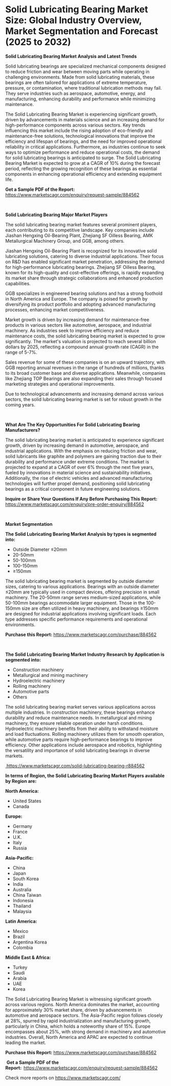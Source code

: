 <p><h1>Solid Lubricating Bearing Market Size: Global Industry Overview, Market Segmentation and Forecast (2025 to 2032)</h1></p><p><strong>Solid Lubricating Bearing Market Analysis and Latest Trends</strong></p>
<p><p>Solid lubricating bearings are specialized mechanical components designed to reduce friction and wear between moving parts while operating in challenging environments. Made from solid lubricating materials, these bearings are often tailored for applications of extreme temperature, pressure, or contamination, where traditional lubrication methods may fail. They serve industries such as aerospace, automotive, energy, and manufacturing, enhancing durability and performance while minimizing maintenance.</p><p>The Solid Lubricating Bearing Market is experiencing significant growth, driven by advancements in materials science and an increasing demand for high-performance components across various sectors. Key trends influencing this market include the rising adoption of eco-friendly and maintenance-free solutions, technological innovations that improve the efficiency and lifespan of bearings, and the need for improved operational reliability in critical applications. Furthermore, as industries continue to seek ways to optimize performance and reduce operational costs, the demand for solid lubricating bearings is anticipated to surge. The Solid Lubricating Bearing Market is expected to grow at a CAGR of 10% during the forecast period, reflecting the growing recognition of these bearings as essential components in enhancing operational efficiency and extending equipment life.</p></p>
<p><strong>Get a Sample PDF of the Report:&nbsp;</strong> <a href="https://www.marketscagr.com/enquiry/request-sample/884562?utm_campaign=3163&utm_medium=2&utm_source=Github&utm_content=ia&utm_term=11042025&utm_id=solid-lubricating-bearing">https://www.marketscagr.com/enquiry/request-sample/884562</a></p>
<p>&nbsp;</p>
<p><strong>Solid Lubricating Bearing Major Market Players</strong></p>
<p><p>The solid lubricating bearing market features several prominent players, each contributing to its competitive landscape. Key companies include Jiashan Hengxing Oil-Bearing Plant, Zhejiang SF Oilless Bearing, AMK Metallurgical Machinery Group, and GGB, among others.</p><p>Jiashan Hengxing Oil-Bearing Plant is recognized for its innovative solid lubricating solutions, catering to diverse industrial applications. Their focus on R&D has enabled significant market penetration, addressing the demand for high-performance lubricating bearings. Zhejiang SF Oilless Bearing, known for its high-quality and cost-effective offerings, is rapidly expanding its market share through strategic collaborations and enhanced production capabilities.</p><p>GGB specializes in engineered bearing solutions and has a strong foothold in North America and Europe. The company is poised for growth by diversifying its product portfolio and adopting advanced manufacturing processes, enhancing market competitiveness.</p><p>Market growth is driven by increasing demand for maintenance-free products in various sectors like automotive, aerospace, and industrial machinery. As industries seek to improve efficiency and reduce maintenance costs, the solid lubricating bearing market is expected to grow significantly. The market's valuation is projected to reach several billion dollars by 2025, reflecting a compound annual growth rate (CAGR) in the range of 5-7%.</p><p>Sales revenue for some of these companies is on an upward trajectory, with GGB reporting annual revenues in the range of hundreds of millions, thanks to its broad customer base and diverse applications. Meanwhile, companies like Zhejiang TOP Bearings are also expanding their sales through focused marketing strategies and operational improvements.</p><p>Due to technological advancements and increasing demand across various sectors, the solid lubricating bearing market is set for robust growth in the coming years.</p></p>
<p>&nbsp;</p>
<p><strong>What Are The Key Opportunities For Solid Lubricating Bearing Manufacturers?</strong></p>
<p><p>The solid lubricating bearing market is anticipated to experience significant growth, driven by increasing demand in automotive, aerospace, and industrial applications. With the emphasis on reducing friction and wear, solid lubricants like graphite and polymers are gaining traction due to their durability and performance under extreme conditions. The market is projected to expand at a CAGR of over 6% through the next five years, fueled by innovations in material science and sustainability initiatives. Additionally, the rise of electric vehicles and advanced manufacturing technologies will further propel demand, positioning solid lubricating bearings as a critical component in future engineering solutions.</p></p>
<p><strong>Inquire or Share Your Questions If Any Before Purchasing This Report:</strong> <a href="https://www.marketscagr.com/enquiry/pre-order-enquiry/884562?utm_campaign=3163&utm_medium=2&utm_source=Github&utm_content=ia&utm_term=11042025&utm_id=solid-lubricating-bearing">https://www.marketscagr.com/enquiry/pre-order-enquiry/884562</a></p>
<p>&nbsp;</p>
<p><strong>Market Segmentation</strong></p>
<p><strong>The Solid Lubricating Bearing Market Analysis by types is segmented into:</strong></p>
<p><ul><li>Outside Diameter ≤20mm</li><li>20-50mm</li><li>50-100mm</li><li>100-150mm</li><li>≥150mm</li></ul></p>
<p><p>The solid lubricating bearing market is segmented by outside diameter sizes, catering to various applications. Bearings with an outside diameter ≤20mm are typically used in compact devices, offering precision in small machinery. The 20-50mm range serves medium-sized applications, while 50-100mm bearings accommodate larger equipment. Those in the 100-150mm size are often utilized in heavy machinery, and bearings ≥150mm are designed for industrial applications involving significant loads. Each type addresses specific performance requirements and operational environments.</p></p>
<p><strong>Purchase this Report:&nbsp;</strong><a href="https://www.marketscagr.com/purchase/884562?utm_campaign=3163&utm_medium=2&utm_source=Github&utm_content=ia&utm_term=11042025&utm_id=solid-lubricating-bearing">https://www.marketscagr.com/purchase/884562</a></p>
<p>&nbsp;</p>
<p><strong>The Solid Lubricating Bearing Market Industry Research by Application is segmented into:</strong></p>
<p><ul><li>Construction machinery</li><li>Metallurgical and mining machinery</li><li>Hydroelectric machinery</li><li>Rolling machinery</li><li>Automotive parts</li><li>Others</li></ul></p>
<p><p>The solid lubricating bearing market serves various applications across multiple industries. In construction machinery, these bearings enhance durability and reduce maintenance needs. In metallurgical and mining machinery, they ensure reliable operation under harsh conditions. Hydroelectric machinery benefits from their ability to withstand moisture and load fluctuations. Rolling machinery utilizes them for smooth operation, while automotive parts require high-performance bearings to improve efficiency. Other applications include aerospace and robotics, highlighting the versatility and importance of solid lubricating bearings in diverse markets.</p></p>
<p><a href="https://www.marketscagr.com/solid-lubricating-bearing-r884562?utm_campaign=3163&utm_medium=2&utm_source=Github&utm_content=ia&utm_term=11042025&utm_id=solid-lubricating-bearing">&nbsp;https://www.marketscagr.com/solid-lubricating-bearing-r884562</a></p>
<p><strong>In terms of Region, the Solid Lubricating Bearing Market Players available by Region are:</strong></p>
<p>
    <p> <strong> North America: </strong>
        <ul>
            <li>United States</li>
            <li>Canada</li>
        </ul>
        </p> 
    <p> <strong> Europe: </strong>
        <ul>
            <li>Germany</li>
            <li>France</li>
            <li>U.K.</li>
            <li>Italy</li>
            <li>Russia</li>
        </ul>
        </p> 
    <p> <strong> Asia-Pacific: </strong>
        <ul>
            <li>China</li>
            <li>Japan</li>
            <li>South Korea</li>
            <li>India</li>
            <li>Australia</li>
            <li>China Taiwan</li>
            <li>Indonesia</li>
            <li>Thailand</li>
            <li>Malaysia</li>
        </ul>
        </p> 
    <p> <strong> Latin America: </strong>
        <ul>
            <li>Mexico</li>
            <li>Brazil</li>
            <li>Argentina Korea</li>
            <li>Colombia</li>
        </ul>
        </p> 
    <p> <strong> Middle East & Africa: </strong>
        <ul>
            <li>Turkey</li>
            <li>Saudi</li>
            <li>Arabia</li>
            <li>UAE</li>
            <li>Korea</li>
        </ul>
    </p>
    </p>
<p><p>The Solid Lubricating Bearing Market is witnessing significant growth across various regions. North America dominates the market, accounting for approximately 30% market share, driven by advancements in automotive and aerospace sectors. The Asia-Pacific region follows closely at 28%, spurred by rapid industrialization and manufacturing growth, particularly in China, which holds a noteworthy share of 15%. Europe encompasses about 25%, with strong demand in machinery and automotive industries. Overall, North America and APAC are expected to continue leading the market.</p></p>
<p><strong>Purchase this Report: </strong><a href="https://www.marketscagr.com/purchase/884562?utm_campaign=3163&utm_medium=2&utm_source=Github&utm_content=ia&utm_term=11042025&utm_id=solid-lubricating-bearing">https://www.marketscagr.com/purchase/884562</a></p>
<p>&nbsp;<strong>Get a Sample PDF of the Report:&nbsp;&nbsp;</strong><a href="https://www.marketscagr.com/enquiry/request-sample/884562?utm_campaign=3163&utm_medium=2&utm_source=Github&utm_content=ia&utm_term=11042025&utm_id=solid-lubricating-bearing">https://www.marketscagr.com/enquiry/request-sample/884562</a></p>
<p><strong></strong></p>
<p>Check more reports on <a href="https://www.marketscagr.com/?utm_campaign=3163&utm_medium=2&utm_source=Github&utm_content=ia&utm_term=11042025&utm_id=solid-lubricating-bearing">https://www.marketscagr.com/</a></p>